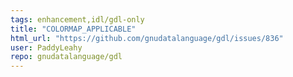 ```yaml
---
tags: enhancement,idl/gdl-only
title: "COLORMAP_APPLICABLE"
html_url: "https://github.com/gnudatalanguage/gdl/issues/836"
user: PaddyLeahy
repo: gnudatalanguage/gdl
---
```


